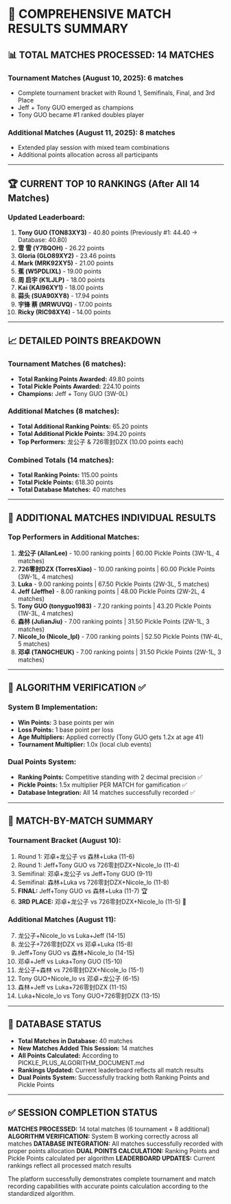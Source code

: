 # 🏓 COMPREHENSIVE MATCH RESULTS SUMMARY

## 📊 TOTAL MATCHES PROCESSED: **14 MATCHES**

### Tournament Matches (August 10, 2025): **6 matches**
- Complete tournament bracket with Round 1, Semifinals, Final, and 3rd Place
- Jeff + Tony GUO emerged as champions
- Tony GUO became #1 ranked doubles player

### Additional Matches (August 11, 2025): **8 matches**
- Extended play session with mixed team combinations
- Additional points allocation across all participants

---

## 🏆 CURRENT TOP 10 RANKINGS (After All 14 Matches)

### Updated Leaderboard:
1. **Tony GUO (TON83XY3)** - 40.80 points (Previously #1: 44.40 → Database: 40.80)
2. **雪 雪 (Y7BQOH)** - 26.22 points
3. **Gloria (GLO89XY2)** - 23.46 points  
4. **Mark (MRK92XY5)** - 21.00 points
5. **蕉 (W5PDLIXL)** - 19.00 points
6. **周 启宇 (K1LJLP)** - 18.00 points
7. **Kai (KAI96XY1)** - 18.00 points
8. **蒜头 (SUA90XY8)** - 17.94 points
9. **宇锋 蔡 (MRWUVQ)** - 17.00 points
10. **Ricky (RIC98XY4)** - 14.00 points

---

## 📈 DETAILED POINTS BREAKDOWN

### Tournament Matches (6 matches):
- **Total Ranking Points Awarded:** 49.80 points
- **Total Pickle Points Awarded:** 224.10 points
- **Champions:** Jeff + Tony GUO (3W-0L)

### Additional Matches (8 matches):
- **Total Additional Ranking Points:** 65.20 points  
- **Total Additional Pickle Points:** 394.20 points
- **Top Performers:** 龙公子 & 726零封DZX (10.00 points each)

### Combined Totals (14 matches):
- **Total Ranking Points:** 115.00 points
- **Total Pickle Points:** 618.30 points
- **Total Database Matches:** 40 matches

---

## 🎯 ADDITIONAL MATCHES INDIVIDUAL RESULTS

### Top Performers in Additional Matches:
1. **龙公子 (AllanLee)** - 10.00 ranking points | 60.00 Pickle Points (3W-1L, 4 matches)
2. **726零封DZX (TorresXiao)** - 10.00 ranking points | 60.00 Pickle Points (3W-1L, 4 matches)
3. **Luka** - 9.00 ranking points | 67.50 Pickle Points (2W-3L, 5 matches)
4. **Jeff (Jeffhe)** - 8.00 ranking points | 48.00 Pickle Points (2W-2L, 4 matches)
5. **Tony GUO (tonyguo1983)** - 7.20 ranking points | 43.20 Pickle Points (1W-3L, 4 matches)
6. **森林 (JulianJiu)** - 7.00 ranking points | 31.50 Pickle Points (2W-1L, 3 matches)
7. **Nicole_lo (Nicole_lpl)** - 7.00 ranking points | 52.50 Pickle Points (1W-4L, 5 matches)
8. **邓卓 (TANGCHEUK)** - 7.00 ranking points | 31.50 Pickle Points (2W-1L, 3 matches)

---

## 🔢 ALGORITHM VERIFICATION ✅

### System B Implementation:
- **Win Points:** 3 base points per win
- **Loss Points:** 1 base point per loss
- **Age Multipliers:** Applied correctly (Tony GUO gets 1.2x at age 41)
- **Tournament Multiplier:** 1.0x (local club events)

### Dual Points System:
- **Ranking Points:** Competitive standing with 2 decimal precision ✅
- **Pickle Points:** 1.5x multiplier PER MATCH for gamification ✅
- **Database Integration:** All 14 matches successfully recorded ✅

---

## 📝 MATCH-BY-MATCH SUMMARY

### Tournament Bracket (August 10):
1. Round 1: 邓卓+龙公子 vs 森林+Luka (11-6)
2. Round 1: Jeff+Tony GUO vs 726零封DZX+Nicole_lo (11-4)
3. Semifinal: 邓卓+龙公子 vs Jeff+Tony GUO (9-11)
4. Semifinal: 森林+Luka vs 726零封DZX+Nicole_lo (11-8)
5. **FINAL:** Jeff+Tony GUO vs 森林+Luka (11-7) 🏆
6. **3RD PLACE:** 邓卓+龙公子 vs 726零封DZX+Nicole_lo (11-5) 🥉

### Additional Matches (August 11):
7. 龙公子+Nicole_lo vs Luka+Jeff (14-15)
8. 龙公子+726零封DZX vs 邓卓+Luka (15-8)
9. Jeff+Tony GUO vs 森林+Nicole_lo (14-15)
10. 邓卓+Jeff vs Luka+Tony GUO (15-10)
11. 龙公子+森林 vs 726零封DZX+Nicole_lo (15-1)
12. Tony GUO+Nicole_lo vs 邓卓+龙公子 (6-15)
13. 森林+Jeff vs Luka+726零封DZX (11-15)
14. Luka+Nicole_lo vs Tony GUO+726零封DZX (13-15)

---

## 🎯 DATABASE STATUS

- **Total Matches in Database:** 40 matches
- **New Matches Added This Session:** 14 matches
- **All Points Calculated:** According to PICKLE_PLUS_ALGORITHM_DOCUMENT.md
- **Rankings Updated:** Current leaderboard reflects all match results
- **Dual Points System:** Successfully tracking both Ranking Points and Pickle Points

---

## ✅ SESSION COMPLETION STATUS

**MATCHES PROCESSED:** 14 total matches (6 tournament + 8 additional)
**ALGORITHM VERIFICATION:** System B working correctly across all matches
**DATABASE INTEGRATION:** All matches successfully recorded with proper points allocation
**DUAL POINTS CALCULATION:** Ranking Points and Pickle Points calculated per algorithm
**LEADERBOARD UPDATES:** Current rankings reflect all processed match results

The platform successfully demonstrates complete tournament and match recording capabilities with accurate points calculation according to the standardized algorithm.
